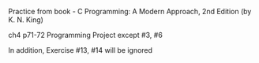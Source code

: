 Practice from book - C Programming: A Modern Approach, 2nd Edition (by K. N. King)

ch4 p71-72 Programming Project except #3, #6

In addition, Exercise #13, #14 will be ignored
